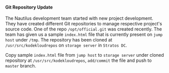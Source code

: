 #### Git Repository Update

The Nautilus development team started with new project development. They have created different Git repositories to manage respective project's source code. One of the repo `/opt/official.git` was created recently. The team has given us a sample `index.html` file that is currently present on `jump host` under `/tmp`. The repository has been cloned at `/usr/src/kodekloudrepos` on `storage server` in `Stratos DC`.


Copy sample `index.html` file from `jump host` to `storage server` under cloned repository at `/usr/src/kodekloudrepos`, `add/commit` the file and push to `master` branch.

